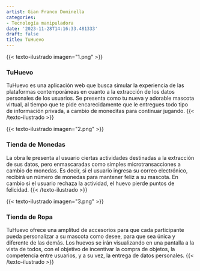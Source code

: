 ```yaml
---
artist: Gian Franco Dominella
categories:
- Tecnología manipuladora
date: '2023-11-28T14:16:33.481333'
draft: false
title: TuHuevo
---
```

{{< texto-ilustrado imagen="1.png" >}}
### TuHuevo

TuHuevo es una aplicación web que busca simular la experiencia de las plataformas contemporáneas en cuanto a la extracción de los datos personales de los usuarios. Se presenta como tu nueva y adorable mascota virtual, al tiempo que te pide encarecidamente que le entregues todo tipo de información privada, a cambio de moneditas para continuar jugando.
{{< /texto-ilustrado >}}


{{< texto-ilustrado imagen="2.png" >}}
### Tienda de Monedas

La obra le presenta al usuario ciertas actividades destinadas a la extracción de sus datos, pero enmascaradas como simples microtransacciones a cambio de monedas. Es decir, si el usuario ingresa su correo electrónico, recibirá un número de monedas para mantener feliz a su mascota. En cambio si el usuario rechaza la actividad, el huevo pierde puntos de felicidad. 
{{< /texto-ilustrado >}}

{{< texto-ilustrado imagen="3.png" >}}
### Tienda de Ropa

TuHuevo ofrece una amplitud de accesorios para que cada participante pueda personalizar a su mascota como desee, para que sea única y diferente de las demás. Los huevos se irán visualizando en una pantalla a la vista de todos, con el objetivo de incentivar la compra de objetos, la competencia entre usuarios, y a su vez, la entrega de datos personales. 
{{< /texto-ilustrado >}}
